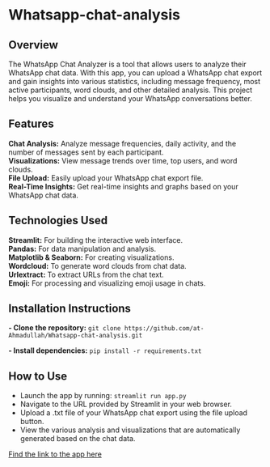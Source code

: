 # Whatsapp-chat-analysis
## Overview
The WhatsApp Chat Analyzer is a tool that allows users to analyze their WhatsApp chat data. With this app, you can upload a WhatsApp chat export and gain insights into various statistics, including message frequency, most active participants, word clouds, and other detailed analysis. This project helps you visualize and understand your WhatsApp conversations better.

## Features
**Chat Analysis:** Analyze message frequencies, daily activity, and the number of messages sent by each participant.  
**Visualizations:** View message trends over time, top users, and word clouds.  
**File Upload:** Easily upload your WhatsApp chat export file.  
**Real-Time Insights:** Get real-time insights and graphs based on your WhatsApp chat data.  

## Technologies Used
**Streamlit:** For building the interactive web interface.  
**Pandas:** For data manipulation and analysis.  
**Matplotlib & Seaborn:** For creating visualizations.  
**Wordcloud:** To generate word clouds from chat data.  
**Urlextract:** To extract URLs from the chat text.  
**Emoji:** For processing and visualizing emoji usage in chats.  

## Installation Instructions
**- Clone the repository:**
`git clone https://github.com/at-Ahmadullah/Whatsapp-chat-analysis.git`

**- Install dependencies:**
`pip install -r requirements.txt`

## How to Use
- Launch the app by running:
`streamlit run app.py`
- Navigate to the URL provided by Streamlit in your web browser.
- Upload a .txt file of your WhatsApp chat export using the file upload button.
- View the various analysis and visualizations that are automatically generated based on the chat data.

[Find the link to the app here](https://socialytics.streamlit.app/)
